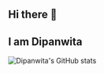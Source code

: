 ## Hi there 👋
## I am Dipanwita 
<!--
**Dip-Bala/Dip-Bala** is a ✨ _special_ ✨ repository because its `README.md` (this file) appears on your GitHub profile.

Here are some ideas to get you started:

- 🔭 I’m currently working on ...
- 🌱 I’m currently learning ...
- 👯 I’m looking to collaborate on ...
- 🤔 I’m looking for help with ...
- 💬 Ask me about ...
- 📫 How to reach me: ...
- 😄 Pronouns: ...
- ⚡ Fun fact: ...
-->

![Dipanwita's GitHub stats](https://github-readme-stats.vercel.app/api?username=Dip-Balashow_icons=true&theme=transparent)
##

